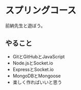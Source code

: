 # スプリングコース
前納先生と遊ぼう。


## やること
* GitとGitHubとJavaScript
* Node.jsとSocket.io
* ExpressとSocket.io
* MongoDBとMongoose
* 楽しく作ればいいと思う
